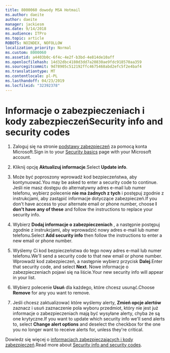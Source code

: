 ```yaml
---
title: 8000060 dowody MSA Hotmail
ms.author: daeite
author: daeite
manager: jackiesm
ms.date: 9/14/2018
ms.audience: ITPro
ms.topic: article
ROBOTS: NOINDEX, NOFOLLOW
localization_priority: Normal
ms.custom: 8000060
ms.assetid: a4403b0c-6f4c-4e2f-b3bd-4e814de10aff
ms.openlocfilehash: 14d32dbc4180d3dd7a20830ae9fdc918570aa359
ms.sourcegitcommit: 9d78905c512192ffc4675468abd2efc5f2e4baf4
ms.translationtype: MT
ms.contentlocale: pl-PL
ms.lasthandoff: 04/23/2019
ms.locfileid: "32392378"
---
```

# <a name="security-info-and-security-codes"></a><span data-ttu-id="08fb4-102">Informacje o zabezpieczeniach i kody zabezpieczeń</span><span class="sxs-lookup"><span data-stu-id="08fb4-102">Security info and security codes</span></span>

1. <span data-ttu-id="08fb4-103">Zaloguj się na stronie [podstawy zabezpieczeń](https://account.microsoft.com/security) za pomocą konta Microsoft.</span><span class="sxs-lookup"><span data-stu-id="08fb4-103">Sign in to your [Security basics](https://account.microsoft.com/security) page with your Microsoft account.</span></span> 
    
2. <span data-ttu-id="08fb4-104">Kliknij opcję **Aktualizuj informacje**.</span><span class="sxs-lookup"><span data-stu-id="08fb4-104">Select **Update info**.</span></span> 
    
3. <span data-ttu-id="08fb4-105">Może być poproszony wprowadź kod bezpieczeństwa, aby kontynuować.</span><span class="sxs-lookup"><span data-stu-id="08fb4-105">You may be asked to enter a security code to continue.</span></span> <span data-ttu-id="08fb4-106">Jeśli nie masz dostępu do alternatywny adres e-mail lub numer telefonu, wybierz polecenie **nie ma żadnych z tych** i postępuj zgodnie z instrukcjami, aby zastąpić informacje dotyczące zabezpieczeń.</span><span class="sxs-lookup"><span data-stu-id="08fb4-106">If you don't have access to your alternate email or phone number, choose **I don't have any of these** and follow the instructions to replace your security info.</span></span> 
    
4. <span data-ttu-id="08fb4-107">Wybierz **Dodaj informacje o zabezpieczeniach** , a następnie postępuj zgodnie z instrukcjami, aby wprowadzić nowy adres e-mail lub numer telefonu.</span><span class="sxs-lookup"><span data-stu-id="08fb4-107">Select **Add security info** then follow the instructions to enter a new email or phone number.</span></span> 
    
5. <span data-ttu-id="08fb4-108">Wyślemy Ci kod bezpieczeństwa do tego nowy adres e-mail lub numer telefonu.</span><span class="sxs-lookup"><span data-stu-id="08fb4-108">We'll send a security code to that new email or phone number.</span></span> <span data-ttu-id="08fb4-109">Wprowadź kod zabezpieczeń, a następnie wybierz przycisk **Dalej**.</span><span class="sxs-lookup"><span data-stu-id="08fb4-109">Enter that security code, and select **Next**.</span></span> <span data-ttu-id="08fb4-110">Nowe informacje o zabezpieczeniach pojawi się na liście.</span><span class="sxs-lookup"><span data-stu-id="08fb4-110">Your new security info will appear in your list.</span></span> 
    
6. <span data-ttu-id="08fb4-111">Wybierz polecenie **Usuń** dla każdego, które chcesz usunąć.</span><span class="sxs-lookup"><span data-stu-id="08fb4-111">Choose **Remove** for any you want to remove.</span></span> 
    
7. <span data-ttu-id="08fb4-112">Jeśli chcesz zaktualizować które wyślemy alerty, **Zmień opcje alertów** zaznacz i usuń zaznaczenie pola wyboru przedmiot, który nie jest już informacje o zabezpieczeniach mają być wysyłane alerty, chyba że są one krytyczne.</span><span class="sxs-lookup"><span data-stu-id="08fb4-112">If you want to update which security info we'll send alerts to, select **Change alert options** and deselect the checkbox for the one you no longer want to receive alerts for, unless they're critical.</span></span> 
    
<span data-ttu-id="08fb4-113">Dowiedz się więcej o [informacjach zabezpieczających i kody zabezpieczeń](https://support.microsoft.com/help/12428/).</span><span class="sxs-lookup"><span data-stu-id="08fb4-113">Read more about [Security info and security codes](https://support.microsoft.com/help/12428/).</span></span>
  


